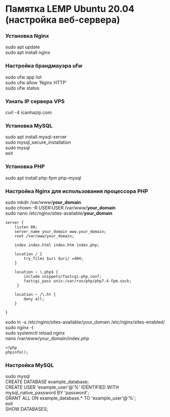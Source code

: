 # Памятка LEMP Ubuntu 20.04 (настройка веб-сервера)

### Установка Nginx
sudo apt update <br/>
sudo apt install nginx

### Настройка брандмауэра ufw
sudo ufw app list <br/>
sudo ufw allow 'Nginx HTTP' <br/>
sudo ufw status

### Узнать IP сервера VPS
curl -4 icanhazip.com

### Установка MySQL
sudo apt install mysql-server <br/>
sudo mysql_secure_installation <br/>
sudo mysql <br/>
exit

### Установка PHP
sudo apt install php-fpm php-mysql

### Настройка Nginx для использования процессора PHP
sudo mkdir /var/www/<b>your_domain</b> <br/>
sudo chown -R $USER:$USER /var/www/<b>your_domain</b> <br/>
sudo nano /etc/nginx/sites-available/<b>your_domain</b> <br/>
```
server {
    listen 80;
    server_name your_domain www.your_domain;
    root /var/www/your_domain;

    index index.html index.htm index.php;

    location / {
        try_files $uri $uri/ =404;
    }

    location ~ \.php$ {
        include snippets/fastcgi-php.conf;
        fastcgi_pass unix:/var/run/php/php7.4-fpm.sock;
     }

    location ~ /\.ht {
        deny all;
    }

}
```
sudo ln -s /etc/nginx/sites-available/your_domain /etc/nginx/sites-enabled/ <br/>
sudo nginx -t <br/>
sudo systemctl reload nginx <br/>
nano /var/www/your_domain/index.php <br/>
```
<?php
phpinfo();
```
### Настройка MySQL
sudo mysql <br/>
CREATE DATABASE example_database; <br/>
CREATE USER 'example_user'@'%' IDENTIFIED WITH mysql_native_password BY 'password'; <br/>
GRANT ALL ON example_database.* TO 'example_user'@'%'; <br/>
exit <br/>
SHOW DATABASES; <br/>




